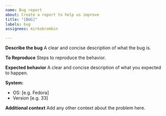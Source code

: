 ```yaml
---
name: Bug report
about: Create a report to help us improve
title: "[BUG]"
labels: bug
assignees: mirkobrombin

---
```


**Describe the bug**
A clear and concise description of what the bug is.

**To Reproduce**
Steps to reproduce the behavior.

**Expected behavior**
A clear and concise description of what you expected to happen.

**System:**
 - OS: [e.g. Fedora]
 - Version [e.g. 33]

**Additional context**
Add any other context about the problem here.
